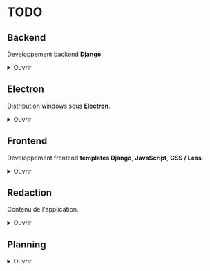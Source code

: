 # TODO

## Backend
Developpement backend **Django**.

<details>
<summary>Ouvrir</summary>

### Développer :

- Optimiser le code
    - [ ] Enlever les dépendences non utilisées
    - [ ] Trouver un moyen de réduire la query pour les guides dans *guide_detail*
        - A chaque changement de guide, ils sont tous récupérés alors qu'il ne pourrait y en a avoir qu'une dizaine, 10 avant, 10 après
        - Mais il est possible que le cache des guides empeche un quelconque soucis avec l'état actuel, à voir
    - [x] Reduire le nombre de redondance et de code inutile
- [ ] Faire une vérification complete de l'appli avec le django_debug.log
    - Lorsque je passe en debug : False, il ne trouve plus mon css / js
    - Dans mon environnement de Dev, tout est bon. Par contre au moment de distruber l'app... Donc j'attends de voir.
- [ ] Mettre en place expect_capture (sur donjon ?)
- [ ] **V2** Revoir toute la section **Quêtes** lorsque le guide est en rapport avec Tour du monde et Tornade des donjons
    - L'idée c'est de changer **Quêtes** en **Donjons** et que les succès affichent les donjons à la place des quêtes
- [ ] **V2** Ajouter un champ level aux succès et permettre l'affichage des succès par niveaux

<details>
<summary>Résolus</summary>

- Optimiser le code
    - [x] Enlever le dossier staticfiles
    - [x] Enlever les compresseurs en dev
    - [x] Revoir les turbo frames
- [x] Comprendre les fichier statiques en debug false + compression
- [x] Finir le système de tri du contenu selon l'alignement - En cours
- [x] Ajouter un toggle pour l'*alignement*, le mettre en storage.
- [x] Supprimer *LastSession*, rajouter un champ *is_last_seen* dans *GuideAchievement* pour sauvegarder l'achievement qui a été vu en dernier dans ce guide.
- [x] Revoir le fonctionnement du *selected_achievement* dans ma view *guide_detail*   
- [x] Enlever tout ce qui concerne le *achievement_id* dans guide_detail
- [x] Mettre en place la redirection vers le last_guide / last_achievement (la solution était plus simple : mettre simplement en place le dernier succès vu)
- [x] Supprimer *LastSession*, rajouter un champ *is_last_seen* dans *GuideAchievement* pour sauvegarder l'achievement qui a été vu en dernier dans ce guide.
- [x] Revoir le fonctionnement du *selected_achievement* dans ma view *guide_detail*   
- [x] Enlever tout ce qui concerne le *achievement_id* dans guide_detail
- [x] Mettre en place la sauvegarde du dernier achievement vu lors des cliques sur ces derniers (Ne sauvegarde que le premier du guide actuellement)
- [x] Créer une fonction pour les navs et les enlever de *guide_detail*
- [x] Finir le peuplement des quêtes dans achievements.json
- [x] Peupler la BDD avec le contenu de achievements.json
- [x] Peupler la BDD avec le contenu de guides.json
- [x] Créer un model "dungeon"
- [x] Penser la mise en place de la navigation.
- [x] Mettre en place Turbo
- [x] Mettre en place la navigation des guides.
- [x] Rendre les barres de navigation fonctionnels
- [x] Electron : actuellement l'ouverture de liens se fait avec une page electron. Je ne le veux pas.
- [x] Mettre en place les validation de quêtes
- [x] Mettre en place la bottom bar de Quêtes
- [x] Modifier les problêmes lié à _validAll_ qui ne peut pas enchainer les toggles (lié à la façon de render la view)
- [x] Mettre en place l'arrivée sur le dernier guide vu
- [x] Mettre en place l'arrivée sur le premier succès non à 100%
</details>

### Bogues :


<details>
<summary>Résolus</summary>

- [x] Régler le probleme de redirection d'alignment_choice, turbo le prends pas..
- [x] Le toggleCompletion ne refresh pas auto le guide où la quête est doublon.
- [x] Problemes de "*content missing*" sur le succès "*Tout est en Ordre*" du guide "**Archipel de Valonia - Albuera**" (Vu qu'ici)
- [x] Icones d'alignements s'affichent en double *guide_detail*
- [x] Afficher les bonnes icones d'alignement
- [x] Problèmes à l'arrivée sur les guides 4 et 169
- [x] Le titre du succès dans quêtes ne se met pas à jour lors des cliques sur un succès différent (c'était du JS enfaite)
</details>

</details>


## Electron 
Distribution windows sous **Electron**.

<details>
<summary>Ouvrir</summary>

### Développer :

- [ ] **#1** Ajouter l'installation de Python pendant le script.
- [ ] **#2** Retirer le dossier static si c'est possible.
- [ ] **#3** Ajouter un loading screen au lancer.

<details>
<summary>Résolus</summary>

- [x] Comprendre comment utiliser Electron Forge
- [x] Faire un test de build
- [x] Le *validateAll* sur spam du bouton finit par ralentir un des processus, peut être le *clickNextAchievement*, ou peut être le render de quests    
- [x] S'assurer que lors de la fermeture de l'app via la X le terminal s'arrête (à vérif lorsqu'il y aura le .exe)
- [x] Résoudre *Electron Security Warning (Insecure Content-Security-Policy)*
- [x] Regler les gros problèmes de mémoires avec *Electron* (c'était la vidéo)
</details>

### Bogues :

- [ ] **#4** Les processus *Python* continuent de se réouvrir à la fermeture de l'app. (Semble s'être réglé, à observer)
    - Jerem n'a pas eu le problème ce qui ne m'aide pas.
- [x] **#1** L'installation demande des permissions *admin* pour installer les dépendences avec *pip*. 
- [x] **#2** Revoir la logique du script dans une certaine mesure. Il faudrait partager correctement la logique d'installation avec celle du lancement.
- [x] **#3** Dans le cas où le *#2* ne suffit pas, il faut revoir les events squirrel qui la plupart du temps empêche de lancer l'app du premier coup.

</details>


## Frontend
Développement frontend **templates Django**, **JavaScript**, **CSS / Less**.

<details>
<summary>Ouvrir</summary>

### Développer :

- **#1** Optimiser le code 
    - [ ] Vérifier les events js - En cours
    - Améliorer l'accessibilité
        - [ ] Changer la plupart de mes ul / li en divs - En cours
        - [ ] Remplir le alt des images - En cours
- [ ] **#3** Changer le pseudo discord de Skyzio en son youtube
- [ ] **#4** Media queries
- **V1.+** Réimplémenter les *clickNextAchievement*, *clickCurrentAchievement*
- **V1.+** Implémenter d'autres themes
    - Changer l'image background selon le thème
- **V2** Au survol d'une quête ou d'un succès dans les guides, mettre en surbrillance la quête et le succès.

<details>
<summary>Résolus</summary>

- Optimiser le code 
    - Améliorer l'accessibilité
        - [x] Aria label sur les liens
        - [x] Aria label sur les boutons
    - [x] Adapter le click JS en click sur la classe active seulement 
    - [x] Régler l'erreur *Form submission canceled because the form is not connected*
- [x] **#2** Mettre (remettre) un délais sur l'utilisation de *openAll* pour éviter qu'un con n'ouvre 100 onglets après avoir spam le btn.
- [x] Remplacer le pourcentage de progression pour les guides car c'est relativement incompatible avec ma mise en pratique du guide
- [x] Ajouter le passage au succès suivant lors de la validation manuelle des succès
- [x] Ajouter des eventlistener sur les fleches gauche et droite pour naviguer dans les *guides*
- [x] Ajouter des eventlistener sur les fleches du haut et du bas pour naviguer avec la *topNav*
- [x] Ajouter l'icon other.png
- [x] Ajouter un délais sur le clique du *validateAll*
- [x] Faire en sorte que le *validateAll* lors du dernier succès du guide reste sur le dernier succès (probablement doublon avec la ligne de dessus) 
- [x] Terminer le front
- [x] Comprendre pourquoi #prevision n'existe pas dans les autres guides. (Mauvais format à la redaction)
- [x] Sur hover des succès : faire en sorte que le title prenne toute la hauteur + border radius right 8px
- [x] Update auto des borders selon la complétion
- [x] Update auto des pourcents selon la complétion
- [x] Peupler le front avec les données du back
- [x] Changer les checkbox en un bouton de validation
- [x] Faire le style du drop down de _topNav_
- [x] Mettre en place le passage au succès suivant après un _validateAll_ plutôt que de recliquer sur l'actuel
- [x] Rotate de 180 le caret de _topNav_ lorsque le drop est down
- [x] Enlever la video en background, elle se met à lag dans l'app Electron
</details>

### Bogues :

- [ ] **#2** La *navigation clavier* : Je la laisse mais il faut prévenir de pas trop spam comme des dératés au risque de devoir relancer l'app.
- [ ] **#4** Le background du titre de l'achievement se perd lors du clique sur un achievement si plus de 2 quêtes sont complétés

<details>
<summary>Résolus</summary>

- [x] **#1** La *topNav* se réouvre lorsque **compress = true**. S : Le problème venait du fait que j'avais enlever **data-turbo-permanent** de *topNav*...
- [x] **#3** Résoudre *.active* qui disparait des succès lors de la validation des quêtes et qui empêche de leurs remettre. S : C'était un problème de comparaison entre achievement et last_seen_achievement
- [x] Moins flagrant sur le navigateur mais j'ai pu constater qu'il arrive malgré le disabled que lors du spam intense de *validateAll* des succès sont sautés. S : Probablement la compression.
- [x] La topNav ne galère plus par contre il faut que je mette un await sur la fermeture ou que je revois les setTimeout car le caret n'a pas le temps de se fermer. S : Comme pour les délais entre les guides.
- [x] Délais entre les changements des guides. S : La compression des assets, et le collectstatic règles tous les problèmes de latence.
- [x] Valider puis dévalider une seule quête cause le même problême: le bouton _validateAll_ ne prends plus la dite quête en compte et valide toute les autres. 
- [x] Lorsque je selectionne un guide et que je refresh la page, la *topNav* ne revient pas sur le dernier guide vu (scrollIntoView *nav.js*) S:Stocker la pos ?
- [x] Fix le JS de guide.js qui se dédouble après changemement de page
- [x] La topNav bug avec Electron, le toggleOpen galère
- [x] Le *clickCurrentAchievement* lorsqu'il n'y a plus de *nextAchievement* ne fonctionne pas
- [x] *validateAll* envoie vers */app/guide/x/quests/x* lorsque c'est le dernier succès de la liste, et lors de *doubles click*
- [x] Double les ouvertures de liens lors de *openAll*
- [x] Le titre du succès dans quêtes ne change pas suite au focus
- [x] Lorsque je valide toute les quêtes individuellement, le bouton _validateAll_ ne se met pas à jour et reste sur valider tout.
- [x] Refaire fonctionner la *topNav* qui est en partie cassé depuis le styling
- [x] Les event listener de click lorsque la _topNav_ est ouverte ne fonctionnent plus (pas?) pour fermer la nav
- Problèmes sur le premier chargement de la page qui ne prends pas le js en compte
    - [x] Le focus sur le premier succès non complété ne se fait pas lors de l'arrivée
    - [x] _validateAll_ ne fonctionne pas
</details>

</details>


## Redaction
Contenu de l'application.

<details>
<summary>Ouvrir</summary>

### Rédiger :

- [ ] **#8** Mettre à jour les guides selon le GPO v3.0 de Skyzio (Actuellement au guide id 26 "Quêtes d'Alignement : Bonta - 20 + Ordre 1") 
- [ ] **#9** Mettre les guides présents à jours grâce à la maj du spreadsheet de Skyzio + améliorer le visuel de ceux existant.
- [ ] **#1** Rédiger tous les Guides - En cours (page 58: "Ali bonta 41")
- [ ] **#2** Rédiger 2/3 des guides
- [ ] **#3** Ajouter des guides de rappel de temps en temps
    - Exemple : quelques guides avant le Veilleur pour rappeler de ne pas aller au dela du level 114
- [ ] **#4** Ajouter un guide Rush Donjons après les Quêtes alignement Brak 41
- [ ] **#5** Ajouter un guide Rush Donjons après les Quêtes alignement Brak 20
- [ ] **#6** Dans le premier rush donjons entre alignement 0-4 et 4-16 : ajouter un if user.alignment = neutre pour afficher tous ceux à faire avec alignement.
- [ ] **#7** Rédiger 3/3 des guides
- [ ] **V2** Combiné les guides ayant pour objectif la complétion d'un donjon
- [ ] **V2** Repenser la structure pour les succès Tour du monde et Tornade des donjons
    - Ajouter un succès Tour du monde et y mettre les 27 quêtes (donjons ?)
    - Pareil pour Tornade des donjons, ça ne refletera pas le vrai succès mais il se terminera bien au même moment.

<details>
<summary>Résolus</summary>

- [x] **#8** Refaire les screens du tuto
- [x] Ajouter un guide pour choisir son alignement
- [x] Faire le _README_ de l'app - En cours
- [x] **Garde à vous** et **Chef oui chef** du guide Quêtes d'alignements 4 à 16 affichent n'imp
- [x] Ajouter les succès aux guides avant rédaction
- [x] Rédiger 1/3 des guides
- [x] Faire le guide tuto
</details>

</details>

## Planning
<details>
<summary>Ouvrir</summary>

### 27 Novembre
<details>
<summary>Planning</summary>

#### Planning

#### Notes
La journée sera bonne si je rédige les 2/3 des guides et excellente si je résous le délais

#### Fin de journée
- À défaut d'avoir rédiger, j'ai ajouté tous les succès.
- J'ai clear un sacré paquet de dev et de bugs. Entre autre une partie du délais sur la nav des guides. 
- J'ai ajouté le support navigation au clavier et ma foi c'est pas vilain.
En conclusion, j'ai pas suivi le planning mais l'impression d'avoir fait plus que si je l'avais suivi.

</details>

### 28 Novembre
<details>
<summary>Planning</summary>

#### Planning

#### Notes
Prévoir un test de build en fin de journée après l'avancé des autres points.

#### Fin de journée
Encore pas de rédaction. Les pbs de front sont toujours là : le F > D > #3 (*clickNextAchievement*) est pour l'instant commenté.
Le *.active* sur les succès ne fonctionne toujours pas. Et enfin j'ai pas réussir à build l'app et je sens que ça ne va pas être simple.
Bref, une journée de merde.
En bon : J'ai compris comment servir les fichiers statics avec compression ce qui règle le gros problème de latence lors de la nav entre mes guides.

</details>

### 29 Novembre
<details>
<summary>Planning</summary>

#### Planning

#### Notes
Selon le test de la veille et l'état des bugs : Sortir la 0.9.0 build Electron.

#### Fin de journée
Galère avec le build toute la journée, *.active* bug toujours mais comme avant : lors du *validateAll*.
Aucune rédaction.

</details>

### 30 Novembre
<details>
<summary>Planning</summary>

#### Planning

#### Notes

#### Fin de journée
Toute la journée passée sur le script d'*Electron* et il reste des truc à faire comme revoir les events *squirrel* qui ne marchent pas correctement.
Et pas que, j'ai l'impression que le script n'aime pas le app.quit().
Aucune rédaction.

</details>

### 1 Décembre
<details>
<summary>Planning</summary>

#### Planning

#### Notes

#### Fin de journée
J'ai pu faire 3 des 4 points. Il me manque d'avoir un main.js totalement fonctionnel.

</details>

### 2 Décembre
<details>
<summary>Planning</summary>

#### Planning

#### Notes
J'ai le pourquoi du comment du bug, mettre en place la solution dans la matinée.
Ensuite rédiger si j'ai le temps.

#### Fin de journée
Je n'ai pas eu le temps d'incorporer Python, mais erreur code 1 c'est réglé.
J'ai tout juste avancé la rédaction.

### 3 Décembre
<details>
<summary>Planning</summary>

#### Planning

- 10h : **Rédaction** > *Rédiger* > #9 - MAJ guides + visu
- 11h : **Frontend** > *Bogues* > #2 - Prévention utilisation clavier
- 11h : **Frontend** > *Développer* > #3 - Icone Skyzio
- 12h : **RELEASE 1.0**

#### Notes
Sortie à midi max et derniers préparatifs le matin. Prévoir absolument 1h pour *compress* / *compilation* / *test* / *upload*.

#### Fin de journée
C'EST LE RUSH !!!

</details>

</details>

